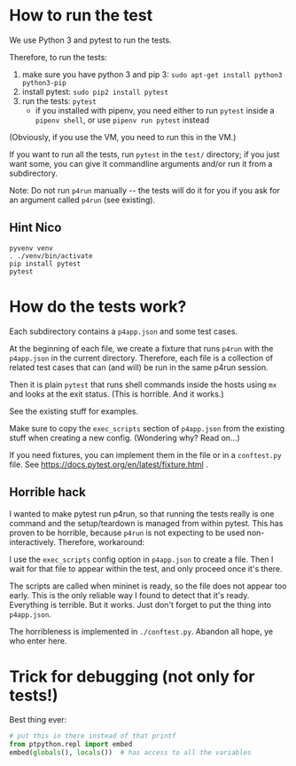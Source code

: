 # How to run the test

We use Python 3 and pytest to run the tests.

Therefore, to run the tests:

1. make sure you have python 3 and pip 3: `sudo apt-get install python3 python3-pip`
2. install pytest: `sudo pip2 install pytest`
3. run the tests: `pytest`
    * if you installed with pipenv, you need either to run `pytest` inside a `pipenv shell`, or use `pipenv run pytest` instead

(Obviously, if you use the VM, you need to run this in the VM.)

If you want to run all the tests, run `pytest` in the `test/` directory; if you just want some, you can give it commandline arguments and/or run it from a subdirectory.

Note: Do not run `p4run` manually -- the tests will do it for you if you ask for an argument called `p4run` (see existing).


## Hint Nico

```
pyvenv venv
. ./venv/bin/activate
pip install pytest
pytest
```

# How do the tests work?

Each subdirectory contains a `p4app.json` and some test cases.

At the beginning of each file, we create a fixture that runs `p4run` with the `p4app.json` in the current directory. Therefore, each file is a collection of related test cases that can (and will) be run in the same p4run session.

Then it is plain `pytest` that runs shell commands inside the hosts using `mx` and looks at the exit status. (This is horrible. And it works.)

See the existing stuff for examples.

Make sure to copy the `exec_scripts` section of `p4app.json` from the existing stuff when creating a new config. (Wondering why? Read on...)

If you need fixtures, you can implement them in the file or in a `conftest.py` file. See https://docs.pytest.org/en/latest/fixture.html .

## Horrible hack

I wanted to make pytest run p4run, so that running the tests really is one command and the setup/teardown is managed from within pytest. This has proven to be horrible, because `p4run` is not expecting to be used non-interactively. Therefore, workaround:

I use the `exec_scripts` config option in `p4app.json` to create a file. Then I wait for that file to appear within the test, and only proceed once it's there.

The scripts are called when mininet is ready, so the file does not appear too early. This is the only reliable way I found to detect that it's ready. Everything is terrible. But it works. Just don't forget to put the thing into `p4app.json`.

The horribleness is implemented in `./conftest.py`. Abandon all hope, ye who enter here.

# Trick for debugging (not only for tests!)

Best thing ever:

```python
# put this in there instead of that printf
from ptpython.repl import embed
embed(globals(), locals())  # has access to all the variables
```
